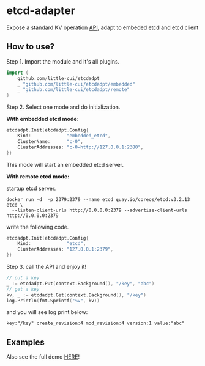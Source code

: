 # etcd-adapter
Expose a standard KV operation [API](api.go), adapt to embeded etcd and etcd client

## How to use?

Step 1. Import the module and it's all plugins.

```go
import (
	github.com/little-cui/etcdadpt
	_ "github.com/little-cui/etcdadpt/embedded"
	_ "github.com/little-cui/etcdadpt/remote"
)
```

Step 2. Select one mode and do initialization.

**With embedded etcd mode:**
```go
etcdadpt.Init(etcdadpt.Config{
	Kind:             "embedded_etcd", 
	ClusterName:      "c-0", 
	ClusterAddresses: "c-0=http://127.0.0.1:2380",
})
```
This mode will start an embedded etcd server.

**With remote etcd mode:**

startup etcd server.

```shell
docker run -d  -p 2379:2379 --name etcd quay.io/coreos/etcd:v3.2.13 etcd \
  --listen-client-urls http://0.0.0.0:2379 --advertise-client-urls http://0.0.0.0:2379
```

write the following code.

```go
etcdadpt.Init(etcdadpt.Config{
	Kind:             "etcd", 
	ClusterAddresses: "127.0.0.1:2379",
})
```

Step 3. call the API and enjoy it!

```go
// put a key
_ := etcdadpt.Put(context.Background(), "/key", "abc")
// get a key
kv, _ := etcdadpt.Get(context.Background(), "/key")
log.Println(fmt.Sprintf("%v", kv))
```
and you will see log print below:
```shell
key:"/key" create_revision:4 mod_revision:4 version:1 value:"abc"
```

## Examples

Also see the full demo [HERE](examples/dev/main.go)!